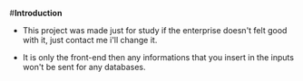 #**Introduction**

* This project was made just for study if the enterprise doesn't felt good with it, just contact me i'll change it.

* It is only the front-end then any informations that you insert in the inputs won't be sent for any databases.

